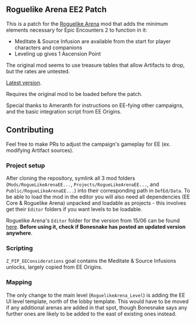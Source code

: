 ## Roguelike Arena EE2 Patch

This is a patch for the [Roguelike Arena](https://steamcommunity.com/sharedfiles/filedetails/?id=3254033921) mod that adds the minimum elements necessary for Epic Encounters 2 to function in it:

- Meditate & Source Infusion are available from the start for player characters and companions
- Leveling up gives 1 Ascension Point

The original mod seems to use treasure tables that allow Artifacts to drop, but the rates are untested.

[Latest version](https://drive.google.com/file/d/1_UQid9NsKlB20PWR2JA3K42-cp2V_UZd/view?usp=sharing).

Requires the original mod to be loaded before the patch.

Special thanks to Ameranth for instructions on EE-fying other campaigns, and the basic integration script from EE Origins.

## Contributing

Feel free to make PRs to adjust the campaign's gameplay for EE (ex. modifying Artifact sources).

### Project setup

After cloning the repository, symlink all 3 mod folders (`Mods/RogueLikeArenaEE...`, `Projects/RogueLikeArenaEE...`, and `Public/RogueLikeArenaEE...`) into their corresponding path in `DefEd/Data`. To be able to load the mod in the editor you will also need all dependencies (EE Core & Roguelike Arena) unpacked and loadable as projects - this involves get their `Editor` folders if you want levels to be loadable.

Roguelike Arena's `Editor` folder for the version from 15/06 can be found [here](https://drive.google.com/file/d/145CStO2Ks89KRqPD49jgfDWiu8w6A9Ko/view?usp=sharing). **Before using it, check if Bonesnake has posted an updated version anywhere**.

### Scripting

`Z_PIP_EEConsiderations` goal contains the Meditate & Source Infusions unlocks, largely copied from EE Origins.

### Mapping

The only change to the main level (`RoguelikeArena_Level`) is adding the EE UI level template, north of the lobby template. This would have to be moved if any additional arenas are added in that spot, though Bonesnake says any further ones are likely to be added to the east of existing ones instead.
